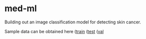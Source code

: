 # med-ml

Building out an image classification model for detecting skin cancer.

Sample data can be obtained here ([train](https://s3-us-west-1.amazonaws.com/udacity-dlnfd/datasets/skin-cancer/train.zip) ([test](https://s3-us-west-1.amazonaws.com/udacity-dlnfd/datasets/skin-cancer/test.zip) ([val](https://s3-us-west-1.amazonaws.com/udacity-dlnfd/datasets/skin-cancer/valid.zip)
